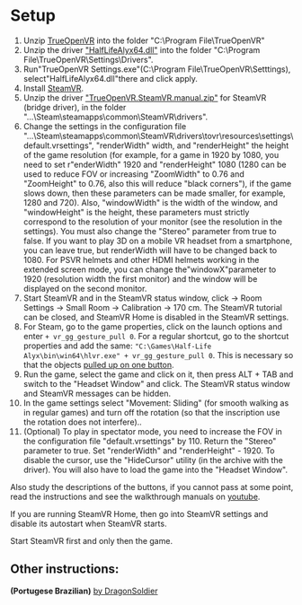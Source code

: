 ﻿# Setup
1. Unzip [TrueOpenVR](https://github.com/TrueOpenVR/TrueOpenVR-Core/releases) into the folder "C:\Program File\TrueOpenVR"
2. Unzip the driver ["HalfLifeAlyx64.dll"](https://github.com/r57zone/Half-Life-Alyx-novr/releases) into the folder "C:\Program File\TrueOpenVR\Settings\Drivers".
3. Run"TrueOpenVR Settings.exe"(C:\Program File\TrueOpenVR\Setttings), select"HalfLifeAlyx64.dll"there and click apply.
4. Install [SteamVR](https://store.steampowered.com/app/250820/SteamVR/).
5. Unzip the driver ["TrueOpenVR.SteamVR.manual.zip"](https://github.com/TrueOpenVR/SteamVR-TrueOpenVR/releases) for SteamVR (bridge driver), in the folder "...\Steam\steamapps\common\SteamVR\drivers".
6. Change the settings in the configuration file "...\Steam\steamapps\common\SteamVR\drivers\tovr\resources\settings\default.vrsettings", "renderWidth" width, and "renderHeight" the height of the game resolution (for example, for a game in 1920 by 1080, you need to set r"enderWidth" 1920 and "renderHeight" 1080 (1280 can be used to reduce FOV or increasing "ZoomWidth" to 0.76 and "ZoomHeight" to 0.76, also this will reduce "black corners"), if the game slows down, then these parameters can be made smaller, for example, 1280 and 720). Also, "windowWidth" is the width of the window, and "windowHeight" is the height, these parameters must strictly correspond to the resolution of your monitor (see the resolution in the settings). You must also change the "Stereo" parameter from true to false. If you want to play 3D on a mobile VR headset from a smartphone, you can leave true, but renderWidth will have to be changed back to 1080. For PSVR helmets and other HDMI helmets working in the extended screen mode, you can change the"windowX"parameter to 1920 (resolution width the first monitor) and the window will be displayed on the second monitor.
7. Start SteamVR and in the SteamVR status window, click -> Room Settings -> Small Room -> Calibration -> 170 cm. The SteamVR tutorial can be closed, and SteamVR Home is disabled in the SteamVR settings.
8. For Steam, go to the game properties, click on the launch options and enter `+ vr_gg_gesture_pull 0`. For a regular shortcut, go to the shortcut properties and add the same: `"C:\Games\Half-Life Alyx\bin\win64\hlvr.exe" + vr_gg_gesture_pull 0`. This is necessary so that the objects [pulled up on one button](https://youtu.be/RWQbwlXjtjI).
9. Run the game, select the game and click on it, then press ALT + TAB and switch to the "Headset Window" and click. The SteamVR status window and SteamVR messages can be hidden.
10. In the game settings select "Movement: Sliding" (for smooth walking as in regular games) and turn off the rotation (so that the inscription use the rotation does not interfere)..
11. (Optional) To play in spectator mode, you need to increase the FOV in the configuration file "default.vrsettings" by 110. Return the "Stereo" parameter to true. Set "renderWidth" and "renderHeight" - 1920. To disable the cursor, use the "HideCursor" utility (in the archive with the driver). You will also have to load the game into the "Headset Window".

Also study the descriptions of the buttons, if you cannot pass at some point, read the instructions and see the walkthrough manuals on [youtube](https://www.youtube.com/channel/UCcuoRRWRvb7xUuMzrEqCZ5w).


If you are running SteamVR Home, then go into SteamVR settings and disable its autostart when SteamVR starts.



Start SteamVR first and only then the game.

## Other instructions:

**(Portugese Brazilian)** [by DragonSoldier](https://youtu.be/YQ0EpmVl4Qc)